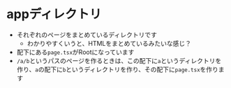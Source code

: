 # appディレクトリ

- それぞれのページをまとめているディレクトリです
  - わかりやすくいうと、HTMLをまとめているみたいな感じ？
- 配下にある`page.tsx`がRootになっています
- `/a/b`というパスのページを作るときは、この配下に`a`というディレクトリを作り、`a`の配下に`b`というディレクトリを作り、その配下に`page.tsx`を作ります
